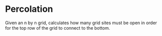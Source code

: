 # Percolation
Given an n by n grid, calculates how many grid sites must be open in order for the top row of the grid to connect to the bottom.
